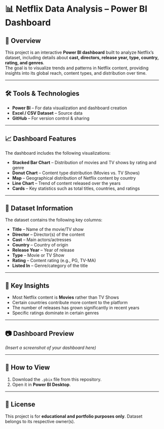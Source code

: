 # 📊 Netflix Data Analysis – Power BI Dashboard

## 📌 Overview
This project is an interactive **Power BI dashboard** built to analyze Netflix’s dataset, including details about **cast, directors, release year, type, country, rating, and genres**.  
The goal is to visualize trends and patterns in Netflix content, providing insights into its global reach, content types, and distribution over time.

---

## 🛠 Tools & Technologies
- **Power BI** – For data visualization and dashboard creation  
- **Excel / CSV Dataset** – Source data  
- **GitHub** – For version control & sharing  

---

## 📈 Dashboard Features
The dashboard includes the following visualizations:

- **Stacked Bar Chart** – Distribution of movies and TV shows by rating and genre  
- **Donut Chart** – Content type distribution (Movies vs. TV Shows)  
- **Map** – Geographical distribution of Netflix content by country  
- **Line Chart** – Trend of content released over the years  
- **Cards** – Key statistics such as total titles, countries, and ratings  

---

## 📂 Dataset Information
The dataset contains the following key columns:
- **Title** – Name of the movie/TV show  
- **Director** – Director(s) of the content  
- **Cast** – Main actors/actresses  
- **Country** – Country of origin  
- **Release Year** – Year of release  
- **Type** – Movie or TV Show  
- **Rating** – Content rating (e.g., PG, TV-MA)  
- **Listed In** – Genre/category of the title  

---

## 🎯 Key Insights
- Most Netflix content is **Movies** rather than TV Shows  
- Certain countries contribute more content to the platform  
- The number of releases has grown significantly in recent years  
- Specific ratings dominate in certain genres  

---

## 📷 Dashboard Preview
*(Insert a screenshot of your dashboard here)*  

---

## 🚀 How to View
1. Download the `.pbix` file from this repository.  
2. Open it in **Power BI Desktop**.  

---

## 📜 License
This project is for **educational and portfolio purposes only**. Dataset belongs to its respective owner(s).
